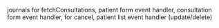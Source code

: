 


journals for fetchConsultations, patient form event handler, consultation form event handler, for cancel, patient list event handler (update/delete)